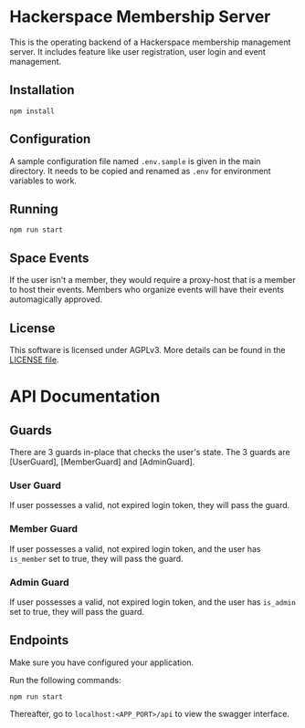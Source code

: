 # Hackerspace Membership Server

This is the operating backend of a Hackerspace membership management server. It includes feature like user registration,
user login and event management.

## Installation

```
npm install
```

## Configuration

A sample configuration file named `.env.sample` is given in the main directory. It needs to be copied and renamed
as `.env` for environment variables to work.

## Running

```
npm run start
```

## Space Events

If the user isn't a member, they would require a proxy-host that is a member to host their events. Members who organize
events will have their events automagically approved.

## License

This software is licensed under AGPLv3. More details can be found in the [LICENSE file](LICENSE.md).

# API Documentation

## Guards

There are 3 guards in-place that checks the user's state. The 3 guards are [UserGuard], [MemberGuard] and [AdminGuard].

### User Guard

If user possesses a valid, not expired login token, they will pass the guard.

### Member Guard

If user possesses a valid, not expired login token, and the user has `is_member` set to true, they will pass the guard.

### Admin Guard

If user possesses a valid, not expired login token, and the user has `is_admin` set to true, they will pass the guard.

## Endpoints

Make sure you have configured your application.

Run the following commands:

```
npm run start
```

Thereafter, go to `localhost:<APP_PORT>/api` to view the swagger interface.
